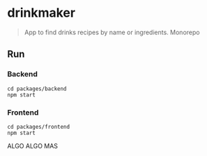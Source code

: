 # drinkmaker

> App to find drinks recipes by name or ingredients.
> Monorepo

## Run

### Backend

```shell
cd packages/backend
npm start
```

### Frontend

```shell
cd packages/frontend
npm start
```

ALGO
ALGO MAS
